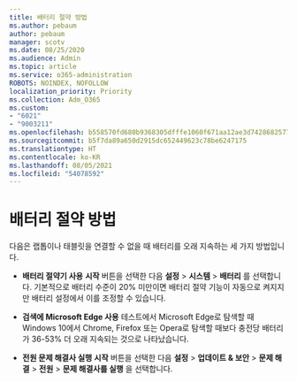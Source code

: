 ```yaml
---
title: 배터리 절약 방법
ms.author: pebaum
author: pebaum
manager: scotv
ms.date: 08/25/2020
ms.audience: Admin
ms.topic: article
ms.service: o365-administration
ROBOTS: NOINDEX, NOFOLLOW
localization_priority: Priority
ms.collection: Adm_O365
ms.custom:
- "6021"
- "9003211"
ms.openlocfilehash: b558570fd680b9368305dfffe1060f671aa12ae3d74286825775f55ef1002c70
ms.sourcegitcommit: b5f7da89a650d2915dc652449623c78be6247175
ms.translationtype: HT
ms.contentlocale: ko-KR
ms.lasthandoff: 08/05/2021
ms.locfileid: "54078592"
---
```

# <a name="how-to-save-battery"></a>배터리 절약 방법

다음은 랩톱이나 태블릿을 연결할 수 없을 때 배터리를 오래 지속하는 세 가지 방법입니다.  

- **배터리 절약기 사용** **시작** 버튼을 선택한 다음 **설정**  >  **시스템**  >  **배터리** 를 선택합니다. 기본적으로 배터리 수준이 20% 미만이면 배터리 절약 기능이 자동으로 켜지지만 배터리 설정에서 이를 조정할 수 있습니다.
    
- **검색에 Microsoft Edge 사용** 테스트에서 Microsoft Edge로 탐색할 때 Windows 10에서 Chrome, Firefox 또는 Opera로 탐색할 때보다 충전당 배터리가 36-53% 더 오래 지속되는 것으로 나타났습니다.
    
- **전원 문제 해결사 실행** **시작** 버튼을 선택한 다음 **설정** > **업데이트 & 보안** > **문제 해결** > **전원** > **문제 해결사를 실행** 을 선택합니다.
